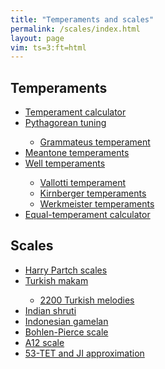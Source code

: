 ```yaml
---
title: "Temperaments and scales"
permalink: /scales/index.html
layout: page
vim: ts=3:ft=html
---
```



<h2> Temperaments </h2>

<ul>
	<li> <a href="/temperament">Temperament calculator</a></li>
	<li> <a href="/pythagorean">Pythagorean tuning </a></li>
	<ul style="margin-bottom:0">
		<li> <a href="/grammateus">Grammateus temperament</a> </li>
	</ul>
	<li> <a href="/meantone">Meantone temperaments </a></li>
	<li> <a href="/well-temperaments">Well temperaments </a></li>
	<ul style="margin-bottom:0">
		<li> <a href="/vallotti">Vallotti temperament</a> </li>
		<li> <a href="/kirnberger">Kirnberger temperaments</a> </li>
		<li> <a href="/werckmeister">Werkmeister temperaments</a> </li>
	</ul>
	<li> <a href="/equal-temperament">Equal-temperament calculator</a></li>
</ul>

<h2> Scales </h2>

<ul>
	<li> <a href="/partch">Harry Partch scales</a></li>
	<li> <a href="/makam">Turkish makam</a></li>
	<ul style="margin-bottom:0">
		<li> <a href="/turkish">2200 Turkish melodies</a> </li>
	</ul>
	<li> <a href="/shruti">Indian shruti</a></li>
	<li> <a href="/gamelan">Indonesian gamelan</a></li>
	<li> <a href="/bohlen-pierce">Bohlen-Pierce scale</a></li>
	<li> <a href="/a12">A12 scale</a></li>
	<li> <a href="/53tet">53-TET and JI approximation</a></li>
</ul>



